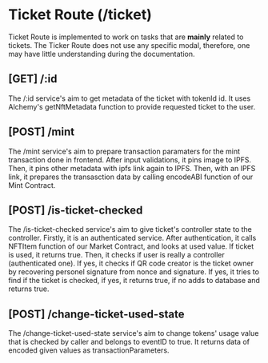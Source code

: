# Ticket Route (/ticket)
Ticket Route is implemented to work on tasks that are **mainly** related to tickets. The Ticker Route does not use any specific modal, therefore, one may have little understanding during the documentation.

## [GET] /:id
The /:id service's aim to get metadata of the ticket with tokenId id. It uses Alchemy's getNftMetadata function to provide requested ticket to the user.

## [POST] /mint
The /mint service's aim to prepare transaction paramaters for the mint transaction done in frontend. After input validations, it pins image to IPFS. Then, it pins other metadata with ipfs link again to IPFS. Then, with an IPFS link, it prepares the transasction data by calling encodeABI function of our Mint Contract.

## [POST] /is-ticket-checked
The /is-ticket-checked service's aim to give ticket's controller state to the controller. Firstly, it is an authenticated service. After authentication, it calls NFTItem function of our Market Contract, and looks at used value. If ticket is used, it returns true. Then, it checks if user is really a controller (authenticated one). If yes, it checks if QR code creator is the ticket owner by recovering personel signature from nonce and signature. If yes, it tries to find if the ticket is checked, if yes, it returns true, if no adds to database and returns true.

## [POST] /change-ticket-used-state
The /change-ticket-used-state service's aim to change tokens' usage value that is checked by caller and belongs to eventID to true. It returns data of encoded given values as transactionParameters.

